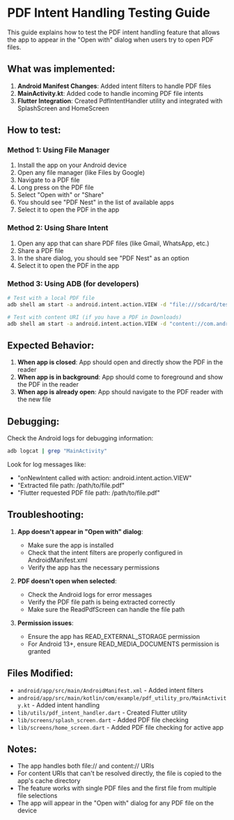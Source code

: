 # PDF Intent Handling Testing Guide

This guide explains how to test the PDF intent handling feature that allows the app to appear in the "Open with" dialog when users try to open PDF files.

## What was implemented:

1. **Android Manifest Changes**: Added intent filters to handle PDF files
2. **MainActivity.kt**: Added code to handle incoming PDF file intents
3. **Flutter Integration**: Created PdfIntentHandler utility and integrated with SplashScreen and HomeScreen

## How to test:

### Method 1: Using File Manager
1. Install the app on your Android device
2. Open any file manager (like Files by Google)
3. Navigate to a PDF file
4. Long press on the PDF file
5. Select "Open with" or "Share"
6. You should see "PDF Nest" in the list of available apps
7. Select it to open the PDF in the app

### Method 2: Using Share Intent
1. Open any app that can share PDF files (like Gmail, WhatsApp, etc.)
2. Share a PDF file
3. In the share dialog, you should see "PDF Nest" as an option
4. Select it to open the PDF in the app

### Method 3: Using ADB (for developers)
```bash
# Test with a local PDF file
adb shell am start -a android.intent.action.VIEW -d "file:///sdcard/test.pdf" -t "application/pdf" com.pdf_tools.pdf_utility_pro

# Test with content URI (if you have a PDF in Downloads)
adb shell am start -a android.intent.action.VIEW -d "content://com.android.providers.downloads.documents/document/123" -t "application/pdf" com.pdf_tools.pdf_utility_pro
```

## Expected Behavior:

1. **When app is closed**: App should open and directly show the PDF in the reader
2. **When app is in background**: App should come to foreground and show the PDF in the reader
3. **When app is already open**: App should navigate to the PDF reader with the new file

## Debugging:

Check the Android logs for debugging information:
```bash
adb logcat | grep "MainActivity"
```

Look for log messages like:
- "onNewIntent called with action: android.intent.action.VIEW"
- "Extracted file path: /path/to/file.pdf"
- "Flutter requested PDF file path: /path/to/file.pdf"

## Troubleshooting:

1. **App doesn't appear in "Open with" dialog**:
   - Make sure the app is installed
   - Check that the intent filters are properly configured in AndroidManifest.xml
   - Verify the app has the necessary permissions

2. **PDF doesn't open when selected**:
   - Check the Android logs for error messages
   - Verify the PDF file path is being extracted correctly
   - Make sure the ReadPdfScreen can handle the file path

3. **Permission issues**:
   - Ensure the app has READ_EXTERNAL_STORAGE permission
   - For Android 13+, ensure READ_MEDIA_DOCUMENTS permission is granted

## Files Modified:

- `android/app/src/main/AndroidManifest.xml` - Added intent filters
- `android/app/src/main/kotlin/com/example/pdf_utility_pro/MainActivity.kt` - Added intent handling
- `lib/utils/pdf_intent_handler.dart` - Created Flutter utility
- `lib/screens/splash_screen.dart` - Added PDF file checking
- `lib/screens/home_screen.dart` - Added PDF file checking for active app

## Notes:

- The app handles both file:// and content:// URIs
- For content URIs that can't be resolved directly, the file is copied to the app's cache directory
- The feature works with single PDF files and the first file from multiple file selections
- The app will appear in the "Open with" dialog for any PDF file on the device 